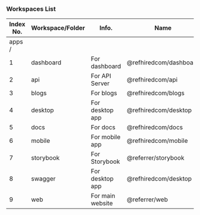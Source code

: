 ### Workspaces List

| Index No. | Workspace/Folder | Info.            | Name                   | Navigate       | Port |
| --------- | ---------------- | ---------------- | ---------------------- | -------------- | ---- |
| apps /    |                  |                  |                        |                |      |
| 1         | dashboard        | For dashboard    | @refhiredcom/dashboard | yarn dashboard | 4000 |
| 2         | api              | For API Server   | @refhiredcom/api       | yarn api       | 8000 |
| 3         | blogs            | For blogs        | @refhiredcom/blogs     | yarn blogs     | -    |
| 4         | desktop          | For desktop app  | @refhiredcom/desktop   | yarn desktop   | -    |
| 5         | docs             | For docs         | @refhiredcom/docs      | yarn docs      | -    |
| 6         | mobile           | For mobile app   | @refhiredcom/mobile    | yarn mobile    | -    |
| 7         | storybook        | For Storybook    | @referrer/storybook    | yarn story     | 6006 |
| 8         | swagger          | For desktop app  | @refhiredcom/desktop   | yarn desktop   | -    |
| 9         | web              | For main website | @referrer/web          | yarn web       | 3000 |
